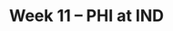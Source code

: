 ---
layout: game
title: Week 11 – PHI at IND
season: 2022
game_id: 2022_11_PHI_IND
away_team: PHI
home_team: IND
---